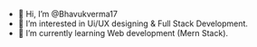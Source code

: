 - 👋 Hi, I’m @Bhavukverma17
- 👀 I’m interested in Ui/UX designing & Full Stack Development.
- 🌱 I’m currently learning Web development (Mern Stack).


<!---
Bhavukverma17/Bhavukverma17 is a ✨ special ✨ repository because its `README.md` (this file) appears on your GitHub profile.
You can click the Preview link to take a look at your changes.
--->
